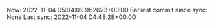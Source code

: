 Now: 2022-11-04 05:04:09.962623+00:00 Earliest commit since sync: None Last sync: 2022-11-04 04:48:28+00:00
